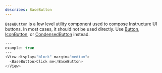 ```yaml
---
describes: BaseButton
---
```


`BaseButton` is a low level utility component used to compose Instructure UI buttons. In most cases, it should not be used directly.
Use [Button](#Button), [IconButton](#IconButton), or [CondensedButton](#CondensedButton) instead.

```js
---
example: true
---
<View display="block" margin="medium">
  <BaseButton>Click me</BaseButton>
</View>
```